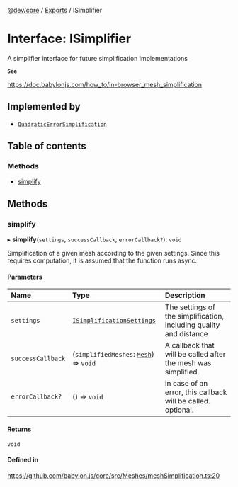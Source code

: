 [@dev/core](../README.md) / [Exports](../modules.md) / ISimplifier

# Interface: ISimplifier

A simplifier interface for future simplification implementations

**`See`**

https://doc.babylonjs.com/how_to/in-browser_mesh_simplification

## Implemented by

- [`QuadraticErrorSimplification`](../classes/QuadraticErrorSimplification.md)

## Table of contents

### Methods

- [simplify](ISimplifier.md#simplify)

## Methods

### simplify

▸ **simplify**(`settings`, `successCallback`, `errorCallback?`): `void`

Simplification of a given mesh according to the given settings.
Since this requires computation, it is assumed that the function runs async.

#### Parameters

| Name | Type | Description |
| :------ | :------ | :------ |
| `settings` | [`ISimplificationSettings`](ISimplificationSettings.md) | The settings of the simplification, including quality and distance |
| `successCallback` | (`simplifiedMeshes`: [`Mesh`](../classes/Mesh.md)) => `void` | A callback that will be called after the mesh was simplified. |
| `errorCallback?` | () => `void` | in case of an error, this callback will be called. optional. |

#### Returns

`void`

#### Defined in

https://github.com/babylon.js/core/src/Meshes/meshSimplification.ts:20
